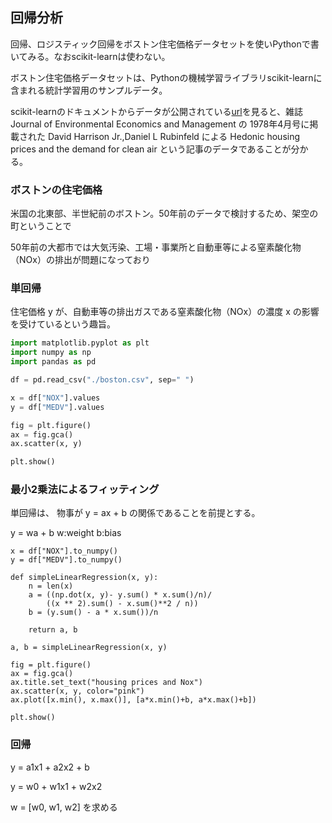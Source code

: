 ## 回帰分析

回帰、ロジスティック回帰をボストン住宅価格データセットを使いPythonで書いてみる。なおscikit-learnは使わない。

ボストン住宅価格データセットは、Pythonの機械学習ライブラリscikit-learnに含まれる統計学習用のサンプルデータ。

scikit-learnのドキュメントからデータが公開されている[url](http://lib.stat.cmu.edu/datasets/boston)を見ると、雑誌 Journal of Environmental Economics and Management の 1978年4月号に掲載された David Harrison Jr.,Daniel L Rubinfeld による Hedonic housing prices and the demand for clean air という記事のデータであることが分かる。


### ボストンの住宅価格


米国の北東部、半世紀前のボストン。50年前のデータで検討するため、架空の町ということで


50年前の大都市では大気汚染、工場・事業所と自動車等による窒素酸化物（NOx）の排出が問題になっており


### 単回帰

住宅価格 y が、自動車等の排出ガスである窒素酸化物（NOx）の濃度 x の影響を受けているという趣旨。


```python
import matplotlib.pyplot as plt
import numpy as np
import pandas as pd

df = pd.read_csv("./boston.csv", sep=" ")

x = df["NOX"].values
y = df["MEDV"].values

fig = plt.figure()
ax = fig.gca()
ax.scatter(x, y)

plt.show()
```

### 最小2乗法によるフィッティング


単回帰は、 物事が y = ax + b の関係であることを前提とする。

y = wa + b w:weight b:bias

```
x = df["NOX"].to_numpy()
y = df["MEDV"].to_numpy()

def simpleLinearRegression(x, y):
    n = len(x)
    a = ((np.dot(x, y)- y.sum() * x.sum()/n)/
        ((x ** 2).sum() - x.sum()**2 / n))
    b = (y.sum() - a * x.sum())/n

    return a, b

a, b = simpleLinearRegression(x, y)

fig = plt.figure()
ax = fig.gca()
ax.title.set_text("housing prices and Nox")
ax.scatter(x, y, color="pink")
ax.plot([x.min(), x.max()], [a*x.min()+b, a*x.max()+b])

plt.show()
```

### 回帰

y = a1x1 + a2x2 + b

y = w0 + w1x1 + w2x2

w = [w0, w1, w2] を求める




